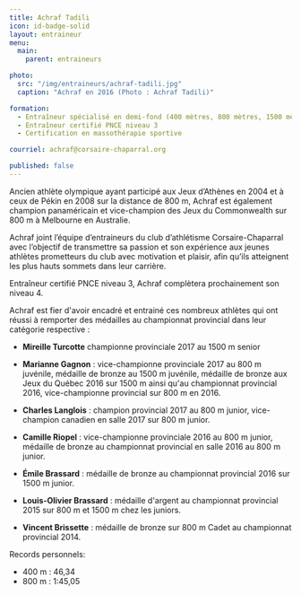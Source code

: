 ```yaml
---
title: Achraf Tadili
icon: id-badge-solid
layout: entraineur
menu:
  main:
    parent: entraineurs

photo:
  src: "/img/entraineurs/achraf-tadili.jpg"
  caption: "Achraf en 2016 (Photo : Achraf Tadili)"

formation:
  - Entraîneur spécialisé en demi-fond (400 mètres, 800 mètres, 1500 mètres)
  - Entraîneur certifié PNCE niveau 3
  - Certification en massothérapie sportive

courriel: achraf@corsaire-chaparral.org

published: false
---
```


Ancien athlète olympique ayant participé aux Jeux d’Athènes en 2004 et à ceux de Pékin en 2008 sur la distance de 800 m, Achraf est également champion panaméricain et vice-champion des Jeux du Commonwealth sur 800 m à Melbourne en Australie.

Achraf joint l’équipe d’entraineurs du club d’athlétisme Corsaire-Chaparral avec l’objectif de transmettre sa passion et son expérience aux jeunes athlètes prometteurs du club avec motivation et plaisir, afin qu’ils atteignent les plus hauts sommets dans leur carrière.

Entraîneur certifié PNCE niveau 3, Achraf complètera prochainement son niveau 4.

Achraf est fier d'avoir encadré et entrainé ces nombreux athlètes qui ont réussi à remporter des médailles au championnat provincial dans leur catégorie respective :

* **Mireille Turcotte** championne provinciale 2017 au 1500 m senior

* **Marianne Gagnon** : vice-championne provinciale 2017 au 800 m juvénile, médaille de bronze au 1500 m juvénile, médaille de bronze aux Jeux du Québec 2016 sur 1500 m ainsi qu'au championnat provincial 2016, vice-championne provincial sur 800 m en 2016.

* **Charles Langlois** : champion provincial 2017 au 800 m junior, vice-champion canadien en salle 2017 sur 800 m junior.

* **Camille Riopel** : vice-championne provinciale 2016 au 800 m junior, médaille de bronze au championnat provincial en salle 2016 au 800 m junior.

* **Émile Brassard** : médaille de bronze au championnat provincial 2016 sur 1500 m junior.

* **Louis-Olivier Brassard** : médaille d'argent au championnat provincial 2015 sur 800 m et 1500 m chez les juniors.

* **Vincent Brissette** : médaille de bronze sur 800 m Cadet au championnat provincial 2014.

Records personnels:

* 400 m : 46,34
* 800 m : 1:45,05
